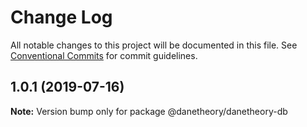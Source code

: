 # Change Log

All notable changes to this project will be documented in this file.
See [Conventional Commits](https://conventionalcommits.org) for commit guidelines.

## 1.0.1 (2019-07-16)

**Note:** Version bump only for package @danetheory/danetheory-db
